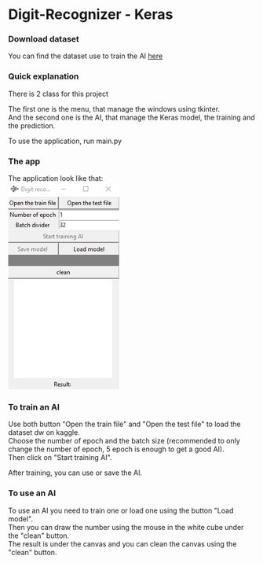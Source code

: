 # Digit-Recognizer - Keras

### Download dataset
You can find the dataset use to train the AI [here](https://www.kaggle.com/competitions/digit-recognizer/overview)  

### Quick explanation
There is 2 class for this project

The first one is the menu, that manage the windows using tkinter.  
And the second one is the AI, that manage the Keras model, the training and the prediction.

To use the application, run main.py

### The app
The application look like that:  
![alt text](https://github.com/MrBounty/Digit-Recognizer---Python-Keras/blob/main/Screenshot%202022-11-25%20132526.png)

### To train an AI
Use both button "Open the train file" and "Open the test file" to load the dataset dw on kaggle.  
Choose the number of epoch and the batch size (recommended to only change the number of epoch, 5 epoch is enough to get a good AI).  
Then click on "Start training AI".  

After training, you can use or save the AI.

### To use an AI
To use an AI you need to train one or load one using the button "Load model".  
Then you can draw the number using the mouse in the white cube under the "clean" button.  
The result is under the canvas and you can clean the canvas using the "clean" button.
